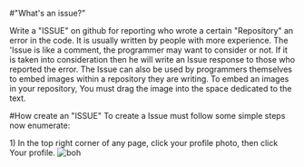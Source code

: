 #"What's an issue?"

Write a "ISSUE" on github for reporting who wrote a certain "Repository" an error in the code. It is usually written by people with more experience. The 'Issue is like a comment, the programmer may want to consider or not. If it is taken into consideration then he will write an Issue response to those who reported the error.
The Issue can also be used by programmers themselves to embed images within a repository they are writing.
To embed an images in your repository, You must drag the image into the space dedicated to the text.

#How create an "ISSUE"
To create a Issue must follow some simple steps now enumerate:

<html>
<body>
1) In the top right corner of any page, click your profile photo, then click Your profile.
<img src="https://help.github.com/assets/images/help/profile/top_right_avatar.png" alt="boh" />
</body>
</html>
